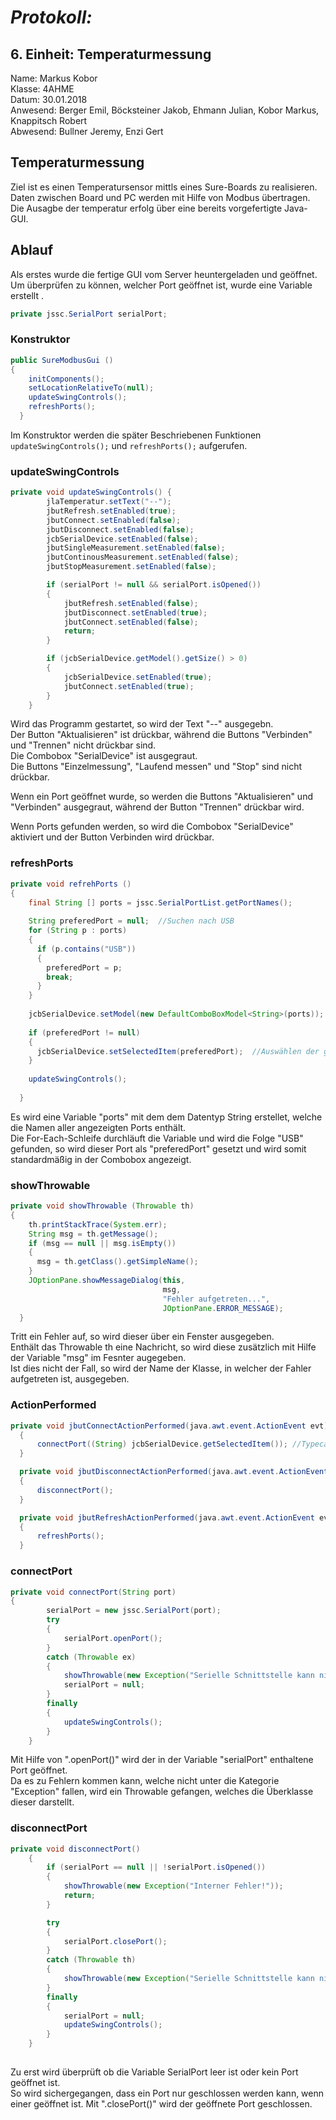 # *Protokoll:*

## **6. Einheit: Temperaturmessung**  
 Name: Markus Kobor  
 Klasse: 4AHME  
 Datum: 30.01.2018  
 Anwesend: Berger Emil, Böcksteiner Jakob, Ehmann Julian, Kobor Markus, Knappitsch Robert  
 Abwesend: Bullner Jeremy, Enzi Gert
 
  
## Temperaturmessung
Ziel ist es einen Temperatursensor mittls eines Sure-Boards zu realisieren. <br>
Daten zwischen Board und PC werden mit Hilfe von Modbus übertragen. <br>
Die Ausagbe der temperatur erfolg über eine bereits vorgefertigte Java-GUI. <br>


## Ablauf
Als erstes wurde die fertige GUI vom Server heuntergeladen und geöffnet. <br>
Um überprüfen zu können, welcher Port geöffnet ist, wurde eine Variable erstellt .
 
```java
private jssc.SerialPort serialPort;
```

### Konstruktor
```java
public SureModbusGui () 
{
    initComponents();
    setLocationRelativeTo(null);
    updateSwingControls();
    refreshPorts();
  }
```
Im Konstruktor werden die später Beschriebenen Funktionen `updateSwingControls();` und `refreshPorts();` aufgerufen.


### updateSwingControls
```java
private void updateSwingControls() {
        jlaTemperatur.setText("--");
        jbutRefresh.setEnabled(true);
        jbutConnect.setEnabled(false);
        jbutDisconnect.setEnabled(false);
        jcbSerialDevice.setEnabled(false);
        jbutSingleMeasurement.setEnabled(false);
        jbutContinousMeasurement.setEnabled(false);
        jbutStopMeasurement.setEnabled(false);

        if (serialPort != null && serialPort.isOpened())
        {
            jbutRefresh.setEnabled(false);
            jbutDisconnect.setEnabled(true);
            jbutConnect.setEnabled(false);
            return;
        }

        if (jcbSerialDevice.getModel().getSize() > 0) 
        {
            jcbSerialDevice.setEnabled(true);
            jbutConnect.setEnabled(true);
        }
    }
```
Wird das Programm gestartet, so wird der Text "--" ausgegebn. <br>
Der Button "Aktualisieren" ist drückbar, während die Buttons "Verbinden" und "Trennen" nicht drückbar sind. <br>
Die Combobox "SerialDevice" ist ausgegraut. <br>
Die Buttons "Einzelmessung", "Laufend messen" und "Stop" sind nicht drückbar. <br>

Wenn ein Port geöffnet wurde, so werden die Buttons "Aktualisieren" und "Verbinden" ausgegraut,
während der Button "Trennen" drückbar wird.

Wenn Ports gefunden werden, so wird die Combobox "SerialDevice" aktiviert und der Button Verbinden wird drückbar.


### refreshPorts
```java
private void refrehPorts () 
{
    final String [] ports = jssc.SerialPortList.getPortNames();
    
    String preferedPort = null;  //Suchen nach USB
    for (String p : ports) 
    {
      if (p.contains("USB")) 
      {
        preferedPort = p;
        break;
      }
    }
    
    jcbSerialDevice.setModel(new DefaultComboBoxModel<String>(ports));  //Implementiert direkt ports
    
    if (preferedPort != null) 
    {
      jcbSerialDevice.setSelectedItem(preferedPort);  //Auswählen der gewünschten Schnittstelle
    }
    
    updateSwingControls();
    
  }
```
Es wird eine Variable "ports" mit dem dem Datentyp String erstellet, welche die Namen aller angezeigten Ports enthält. <br>
Die For-Each-Schleife durchläuft die Variable und wird die Folge "USB" gefunden, so wird dieser Port als "preferedPort" gesetzt und wird somit standardmäßig in der Combobox angezeigt.


### showThrowable
```java
private void showThrowable (Throwable th) 
{
    th.printStackTrace(System.err);
    String msg = th.getMessage();
    if (msg == null || msg.isEmpty())
    {
      msg = th.getClass().getSimpleName();
    }
    JOptionPane.showMessageDialog(this,
                                  msg,
                                  "Fehler aufgetreten...",
                                  JOptionPane.ERROR_MESSAGE);
  }
```
Tritt ein Fehler auf, so wird dieser über ein Fenster ausgegeben. <br>
Enthält das Throwable th eine Nachricht, so wird diese zusätzlich mit Hilfe der Variable "msg" im Fesnter augegeben. <br>
Ist dies nicht der Fall, so wird der Name der Klasse, in welcher der Fahler aufgetreten ist, ausgegeben.


### ActionPerformed
```java
private void jbutConnectActionPerformed(java.awt.event.ActionEvent evt) 
  {                                                
      connectPort((String) jcbSerialDevice.getSelectedItem()); //Typecast, da Objekt, welches ein String sein muss
  }                                           

  private void jbutDisconnectActionPerformed(java.awt.event.ActionEvent evt) 
  {                                                   
      disconnectPort();
  }                                              

  private void jbutRefreshActionPerformed(java.awt.event.ActionEvent evt) 
  {                                                
      refreshPorts();
  }
```


### connectPort
```java
private void connectPort(String port)
{
        serialPort = new jssc.SerialPort(port);
        try 
        {
            serialPort.openPort();
        } 
        catch (Throwable ex)
        {
            showThrowable(new Exception("Serielle Schnittstelle kann nicht geöffnet werden", ex));
            serialPort = null;
        }
        finally 
        {
            updateSwingControls();
        }
    }
```
Mit Hilfe von ".openPort()" wird der in der Variable "serialPort" enthaltene Port geöffnet. <br>
Da es zu Fehlern kommen kann, welche nicht unter die Kategorie "Exception" fallen, wird ein Throwable gefangen,
welches die Überklasse dieser darstellt.


### disconnectPort
```java
private void disconnectPort() 
    {
        if (serialPort == null || !serialPort.isOpened()) 
        {
            showThrowable(new Exception("Interner Fehler!"));
            return;
        }

        try 
        {
            serialPort.closePort();
        } 
        catch (Throwable th) 
        {
            showThrowable(new Exception("Serielle Schnittstelle kann nicht geschlossen werden"));
        } 
        finally 
        {
            serialPort = null;
            updateSwingControls();
        }
    }
    
```
Zu erst wird überprüft ob die Variable SerialPort leer ist oder kein Port geöffnet ist. <br>
So wird sichergegangen, dass ein Port nur geschlossen werden kann, wenn einer geöffnet ist.
Mit ".closePort()" wird der geöffnete Port geschlossen.
